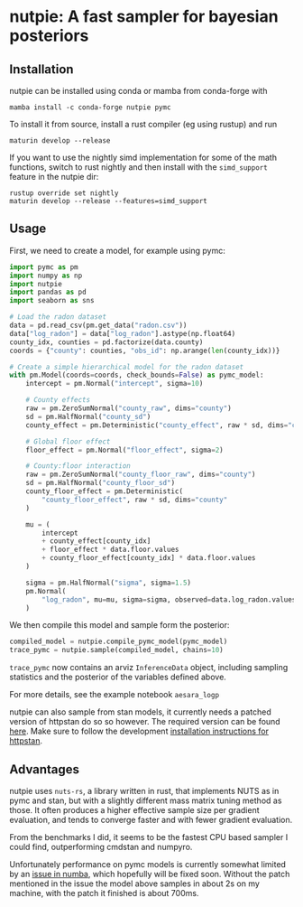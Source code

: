 # nutpie: A fast sampler for bayesian posteriors

## Installation

nutpie can be installed using conda or mamba from conda-forge with

```
mamba install -c conda-forge nutpie pymc
```

To install it from source, install a rust compiler (eg using rustup) and run

```
maturin develop --release
```

If you want to use the nightly simd implementation for some of the math functions,
switch to rust nightly and then install with the `simd_support` feature in the nutpie dir:

```
rustup override set nightly
maturin develop --release --features=simd_support
```

## Usage

First, we need to create a model, for example using pymc:

```python
import pymc as pm
import numpy as np
import nutpie
import pandas as pd
import seaborn as sns

# Load the radon dataset
data = pd.read_csv(pm.get_data("radon.csv"))
data["log_radon"] = data["log_radon"].astype(np.float64)
county_idx, counties = pd.factorize(data.county)
coords = {"county": counties, "obs_id": np.arange(len(county_idx))}

# Create a simple hierarchical model for the radon dataset
with pm.Model(coords=coords, check_bounds=False) as pymc_model:
    intercept = pm.Normal("intercept", sigma=10)

    # County effects
    raw = pm.ZeroSumNormal("county_raw", dims="county")
    sd = pm.HalfNormal("county_sd")
    county_effect = pm.Deterministic("county_effect", raw * sd, dims="county")

    # Global floor effect
    floor_effect = pm.Normal("floor_effect", sigma=2)

    # County:floor interaction
    raw = pm.ZeroSumNormal("county_floor_raw", dims="county")
    sd = pm.HalfNormal("county_floor_sd")
    county_floor_effect = pm.Deterministic(
        "county_floor_effect", raw * sd, dims="county"
    )

    mu = (
        intercept
        + county_effect[county_idx]
        + floor_effect * data.floor.values
        + county_floor_effect[county_idx] * data.floor.values
    )

    sigma = pm.HalfNormal("sigma", sigma=1.5)
    pm.Normal(
        "log_radon", mu=mu, sigma=sigma, observed=data.log_radon.values, dims="obs_id"
    )
```

We then compile this model and sample form the posterior:

```python
compiled_model = nutpie.compile_pymc_model(pymc_model)
trace_pymc = nutpie.sample(compiled_model, chains=10)
```

`trace_pymc` now contains an arviz `InferenceData` object, including sampling
statistics and the posterior of the variables defined above.

For more details, see the example notebook `aesara_logp`

nutpie can also sample from stan models, it currently needs a patched version of httpstan do so so however.
The required version can be found [here](https://github.com/stan-dev/httpstan/pull/600).
Make sure to follow the development
[installation instructions for httpstan](https://httpstan.readthedocs.io/en/latest/installation.html#installation-from-source).

## Advantages

nutpie uses `nuts-rs`, a library written in rust, that implements NUTS as in
pymc and stan, but with a slightly different mass matrix tuning method as
those. It often produces a higher effective sample size per gradient
evaluation, and tends to converge faster and with fewer gradient evaluation.

From the benchmarks I did, it seems to be the fastest CPU based sampler I could
find, outperforming cmdstan and numpyro.

Unfortunately performance on pymc models is currently somewhat limited by an
[issue in numba](https://github.com/numba/numba/issues/8156), which hopefully
will be fixed soon. Without the patch mentioned in the issue the model above
samples in about 2s on my machine, with the patch it finished is about 700ms.
